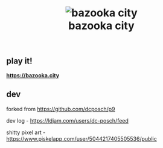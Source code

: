 <h1 align="center">
  <img src="https://i.imgur.com/U8GAqWC.png" alt="bazooka city">
  <br>
  bazooka city
  <br>
  <br>
</h1>

## play it!

**https://bazooka.city**

## dev

forked from https://github.com/dcposch/p9

dev log - https://ldjam.com/users/dc-posch/feed

shitty pixel art - https://www.piskelapp.com/user/5044217405505536/public
